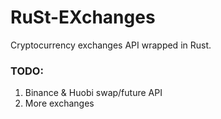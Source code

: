 # RuSt-EXchanges

Cryptocurrency exchanges API wrapped in Rust.



### TODO:

1. Binance & Huobi swap/future API
2. More exchanges